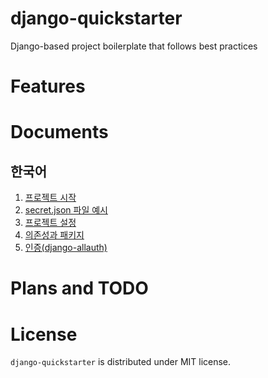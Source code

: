 # django-quickstarter
Django-based project boilerplate that follows best practices

# Features

# Documents
## 한국어
1. [프로젝트 시작](docs/ko/01_start_project.md)
2. [secret.json 파일 예시](docs/ko/02_secret.md)
3. [프로젝트 설정](docs/ko/03_settings.md)
4. [의존성과 패키지](docs/ko/04_dependencies.md)
5. [인증(django-allauth)](docs/ko/05_allauth.md)

# Plans and TODO

# License
`django-quickstarter` is distributed under MIT license.
